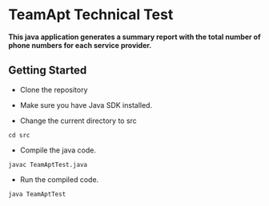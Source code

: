 # TeamApt Technical Test

**This java application generates a summary report with the total number of phone numbers for each service provider.**


## Getting Started

- Clone the repository 
- Make sure you have Java SDK installed.

- Change the current directory to src

```
cd src
```

- Compile the java code.

```
javac TeamAptTest.java
```

- Run the compiled code.

```
java TeamAptTest
```